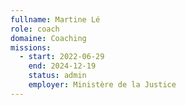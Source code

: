 ```yaml
---
fullname: Martine Lé
role: coach
domaine: Coaching
missions:
  - start: 2022-06-29
    end: 2024-12-19
    status: admin
    employer: Ministère de la Justice
---
```

